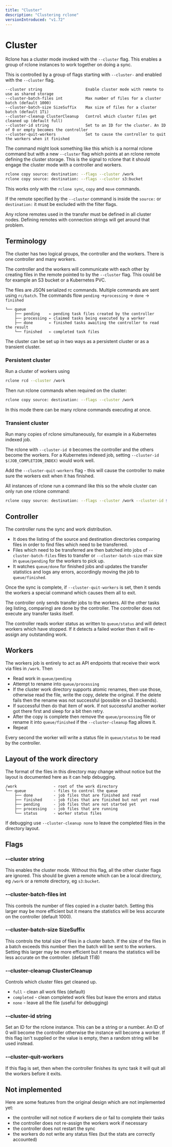 ```yaml
---
title: "Cluster"
description: "Clustering rclone"
versionIntroduced: "v1.72"
---
```


# Cluster

Rclone has a cluster mode invoked with the `--cluster` flag. This
enables a group of rclone instances to work together on doing a sync.

This is controlled by a group of flags starting with `--cluster-` and
enabled with the `--cluster` flag.

```text
--cluster string                   Enable cluster mode with remote to use as shared storage
--cluster-batch-files int          Max number of files for a cluster batch (default 1000)
--cluster-batch-size SizeSuffix    Max size of files for a cluster batch (default 1Ti)
--cluster-cleanup ClusterCleanup   Control which cluster files get cleaned up (default full)
--cluster-id string                Set to an ID for the cluster. An ID of 0 or empty becomes the controller
--cluster-quit-workers             Set to cause the controller to quit the workers when it finished
```

The command might look something like this which is a normal rclone
command but with a new `--cluster` flag which points at an rclone
remote defining the cluster storage. This is the signal to rclone that
it should engage the cluster mode with a controller and workers.

```sh
rclone copy source: destination: --flags --cluster /work
rclone copy source: destination: --flags --cluster s3:bucket
```

This works only with the `rclone sync`, `copy` and `move` commands.

If the remote specified by the `--cluster` command is inside the
`source:` or `destination:` it must be excluded with the filter flags.

Any rclone remotes used in the transfer must be defined in all cluster
nodes. Defining remotes with connection strings will get around that
problem.

## Terminology

The cluster has two logical groups, the controller and the workers.
There is one controller and many workers.

The controller and the workers will communicate with each other by
creating files in the remote pointed to by the `--cluster` flag. This
could be for example an S3 bucket or a Kubernetes PVC.

The files are JSON serialized rc commands. Multiple commands are sent
using `rc/batch`. The commands flow `pending` →`processing` → `done` →
`finished`

```text
└── queue
    ├── pending    ← pending task files created by the controller
    ├── processing ← claimed tasks being executed by a worker
    ├── done       ← finished tasks awaiting the controller to read the result
    └── finished   ← completed task files
```

The cluster can be set up in two ways as a persistent cluster or as a
transient cluster.

### Persistent cluster

Run a cluster of workers using

```sh
rclone rcd --cluster /work
```

Then run rclone commands when required on the cluster:

```sh
rclone copy source: destination: --flags --cluster /work
```

In this mode there can be many rclone commands executing at once.

### Transient cluster

Run many copies of rclone simultaneously, for example in a Kubernetes
indexed job.

The rclone with `--cluster-id 0` becomes the controller and the others
become the workers. For a Kubernetes indexed job, setting
`--cluster-id $(JOB_COMPLETION_INDEX)` would work well.

Add the `--cluster-quit-workers` flag - this will cause the controller
to make sure the workers exit when it has finished.

All instances of rclone run a command like this so the whole cluster
can only run one rclone command:

```sh
rclone copy source: destination: --flags --cluster /work --cluster-id $(JOB_COMPLETION_INDEX) --cluster-quit-workers
```

## Controller

The controller runs the sync and work distribution.

- It does the listing of the source and destination directories
  comparing files in order to find files which need to be transferred.
- Files which need to be transferred are then batched into jobs of
  `--cluster-batch-files` files to transfer or `--cluster-batch-size`
  max size in `queue/pending` for the workers to pick up.
- It watches `queue/done` for finished jobs and updates the transfer
  statistics and logs any errors, accordingly moving the job to
  `queue/finished`.

Once the sync is complete, if `--cluster-quit-workers` is set, then it
sends the workers a special command which causes them all to exit.

The controller only sends transfer jobs to the workers. All the other
tasks (eg listing, comparing) are done by the controller. The
controller does not execute any transfer tasks itself.

The controller reads worker status as written to `queue/status` and
will detect workers which have stopped. If it detects a failed worker
then it will re-assign any outstanding work.

## Workers

The workers job is entirely to act as API endpoints that receive their
work via files in `/work`. Then

- Read work in `queue/pending`
- Attempt to rename into `queue/processing`
- If the cluster work directory supports atomic renames, then use
  those, otherwise read the file, write the copy, delete the original.
  If the delete fails then the rename was not successful (possible on
  s3 backends).
- If successful then do that item of work. If not successful another
  worker got there first and sleep for a bit then retry.
- After the copy is complete then remove the `queue/processing` file
  or rename it into `queue/finished` if the `--cluster-cleanup` flag
  allows it.
- Repeat

Every second the worker will write a status file in `queue/status` to
be read by the controller.

## Layout of the work directory

The format of the files in this directory may change without notice
but the layout is documented here as it can help debugging.

```text
/work                - root of the work directory
└── queue            - files to control the queue
    ├── done         - job files that are finished and read
    ├── finished     - job files that are finished but not yet read
    ├── pending      - job files that are not started yet
    ├── processing   - job files that are running
    └── status       - worker status files
```

If debugging use `--cluster-cleanup none` to leave the completed files
in the directory layout.

## Flags

### --cluster string

This enables the cluster mode. Without this flag, all the other
cluster flags are ignored. This should be given a remote which can be
a local directory, eg `/work` or a remote directory, eg `s3:bucket`.

### --cluster-batch-files int

This controls the number of files copied in a cluster batch. Setting
this larger may be more efficient but it means the statistics will be
less accurate on the controller (default 1000).

### --cluster-batch-size SizeSuffix

This controls the total size of files in a cluster batch. If the size
of the files in a batch exceeds this number then the batch will be
sent to the workers. Setting this larger may be more efficient but it
means the statistics will be less accurate on the controller. (default
1TiB)

### --cluster-cleanup ClusterCleanup

Controls which cluster files get cleaned up.

- `full` - clean all work files (default)
- `completed` - clean completed work files but leave the errors and status
- `none` - leave all the file (useful for debugging)

### --cluster-id string

Set an ID for the rclone instance. This can be a string or a number.
An ID of 0 will become the controller otherwise the instance will
become a worker. If this flag isn't supplied or the value is empty,
then a random string will be used instead.

### --cluster-quit-workers

If this flag is set, then when the controller finishes its sync task
it will quit all the workers before it exits.

## Not implemented

Here are some features from the original design which are not
implemented yet:

- the controller will not notice if workers die or fail to complete
  their tasks
- the controller does not re-assign the workers work if necessary
- the controller does not restart the sync
- the workers do not write any status files (but the stats are
  correctly accounted)
